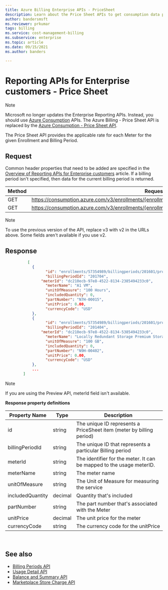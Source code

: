 ```yaml
---
title: Azure Billing Enterprise APIs - PriceSheet
description: Learn about the Price Sheet APIs to get consumption data programmatically.
author: bandersmsft
ms.reviewer: prkumar
tags: billing
ms.service: cost-management-billing
ms.subservice: enterprise
ms.topic: article
ms.date: 09/15/2021
ms.author: banders

---
```

# Reporting APIs for Enterprise customers - Price Sheet

> [!Note]
> Microsoft no longer updates the Enterprise Reporting APIs. Instead, you should use [Azure Consumption](/rest/api/consumption) APIs.
> The Azure Billing - Price Sheet API is replaced by the [Azure Consumption - Price Sheet API](/rest/api/consumption/pricesheet).

The Price Sheet API provides the applicable rate for each Meter for the given Enrollment and Billing Period.

## Request
Common header properties that need to be added are specified in the [Overview of Reporting APIs for Enterprise customers](/azure/billing/billing-enterprise-api) article. If a billing period isn't specified, then data for the current billing period is returned.

|Method | Request URI|
|-|-|
|GET|https://consumption.azure.com/v3/enrollments/{enrollmentNumber}/pricesheet|
|GET|https://consumption.azure.com/v3/enrollments/{enrollmentNumber}/billingPeriods/{billingPeriod}/pricesheet|

> [!Note]
> To use the previous version of the API, replace v3 with v2 in the URLs above. Some fields aren't available if you use v2.

## Response

```json
          [
            {
                  "id": "enrollments/57354989/billingperiods/201601/products/343/pricesheets",
                  "billingPeriodId": "201704",
                "meterId": "dc210ecb-97e8-4522-8134-2385494233c0",
                  "meterName": "A1 VM",
                  "unitOfMeasure": "100 Hours",
                  "includedQuantity": 0,
                  "partNumber": "N7H-00015",
                  "unitPrice": 0.00,
                  "currencyCode": "USD"
            },
            {
                  "id": "enrollments/57354989/billingperiods/201601/products/2884/pricesheets",
                  "billingPeriodId": "201404",
                "meterId": "dc210ecb-97e8-4522-8134-5385494233c0",
                  "meterName": "Locally Redundant Storage Premium Storage - Snapshots - AU East",
                  "unitOfMeasure": "100 GB",
                  "includedQuantity": 0,
                  "partNumber": "N9H-00402",
                  "unitPrice": 0.00,
                  "currencyCode": "USD"
            },
            ...
        ]
```

> [!Note]
>If you are using the Preview API, meterId field isn't available.

**Response property definitions**

|Property Name| Type| Description|
|-|-|-|
|id| string| The unique ID represents a PriceSheet item (meter by billing period)|
|billingPeriodId| string| The unique ID that represents a particular Billing period|
|meterId| string| The identifier for the meter. It can be mapped to the usage meterID.|
|meterName| string| The meter name|
|unitOfMeasure| string| The Unit of Measure for measuring the service|
|includedQuantity| decimal| Quantity that's included |
|partNumber| string| The part number that's associated with the Meter|
|unitPrice| decimal| The unit price for the meter|
|currencyCode| string| The currency code for the unitPrice|

<br/>

## See also

* [Billing Periods API](billing-enterprise-api-billing-periods.md)
* [Usage Detail API](billing-enterprise-api-usage-detail.md)
* [Balance and Summary API](billing-enterprise-api-balance-summary.md)
* [Marketplace Store Charge API](billing-enterprise-api-marketplace-storecharge.md)
